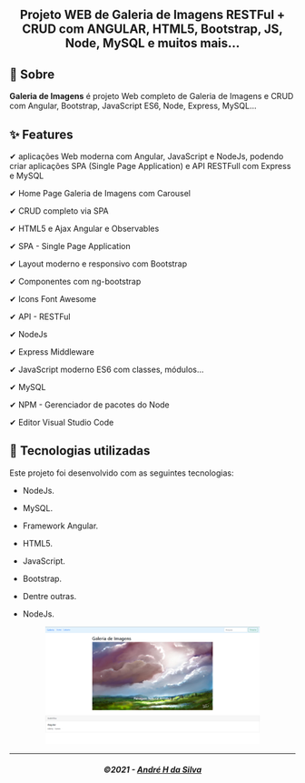 <h2 align="center">
   Projeto WEB de Galeria de Imagens RESTFul + CRUD com ANGULAR, HTML5, Bootstrap, JS, Node, MySQL e muitos mais...
</h2>

## 📃 Sobre

**Galeria de Imagens**  é projeto Web completo de Galeria de Imagens e CRUD com Angular, Bootstrap, JavaScript ES6, Node, Express, MySQL...


## ✨ Features

✔ aplicações Web moderna com Angular, JavaScript e NodeJs, podendo criar aplicações SPA (Single Page Application) e API RESTFull com Express e MySQL

✔ Home Page Galeria de Imagens com Carousel

✔ CRUD completo via SPA

✔ HTML5 e Ajax Angular e Observables

✔ SPA - Single Page Application

✔ Layout moderno e responsivo com Bootstrap

✔ Componentes com ng-bootstrap 

✔ Icons Font Awesome

✔ API - RESTFul

✔ NodeJs

✔ Express Middleware

✔ JavaScript moderno ES6 com classes, módulos...

✔ MySQL

✔ NPM - Gerenciador de pacotes do Node

✔ Editor Visual Studio Code


## 🚀 Tecnologias utilizadas

Este projeto foi desenvolvido com as seguintes tecnologias:

- NodeJs.

- MySQL.

- Framework Angular.

- HTML5.

- JavaScript.

- Bootstrap.

- Dentre outras.

- NodeJs.

<div align="center">
   <img alt="Projeto" title="#Projeto" src=".github/img/projeto.png" width="75%" />
</div>

---

<h5 align="center">
  &copy;2021 - <a href="https://github.com/tabsturmab/">André H da Silva</a>
</h5>
